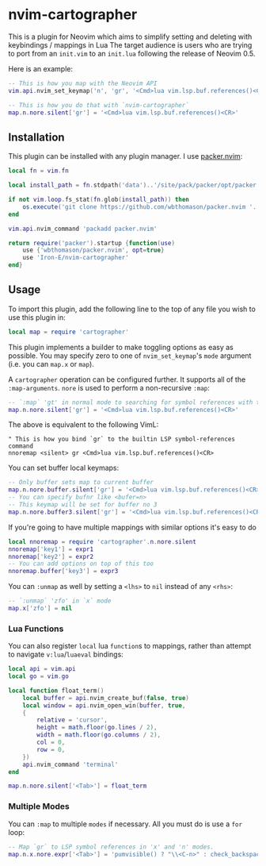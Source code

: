 # nvim-cartographer

This is a plugin for Neovim which aims to simplify setting and deleting with keybindings / mappings in Lua The target audience is users who are trying to port from an `init.vim` to an `init.lua` following the release of Neovim 0.5.

Here is an example:

```lua
-- This is how you map with the Neovim API
vim.api.nvim_set_keymap('n', 'gr', '<Cmd>lua vim.lsp.buf.references()<CR>', {noremap=true, silent=true})

-- This is how you do that with `nvim-cartographer`
map.n.nore.silent['gr'] = '<Cmd>lua vim.lsp.buf.references()<CR>'
```

## Installation

This plugin can be installed with any plugin manager. I use [packer.nvim](https://github.com/wbthomason/packer.nvim):

```lua
local fn = vim.fn

local install_path = fn.stdpath('data')..'/site/pack/packer/opt/packer.nvim'

if not vim.loop.fs_stat(fn.glob(install_path)) then
	os.execute('git clone https://github.com/wbthomason/packer.nvim '..install_path)
end

vim.api.nvim_command 'packadd packer.nvim'

return require('packer').startup {function(use)
	use {'wbthomason/packer.nvim', opt=true}
	use 'Iron-E/nvim-cartographer'
end}
```

## Usage

To import this plugin, add the following line to the top of any file you wish to use this plugin in:

```lua
local map = require 'cartographer'
```

This plugin implements a builder to make toggling options as easy as possible. You may specify zero to one of `nvim_set_keymap`'s `mode` argument (i.e. you can `map.x` or `map`).

A `cartographer` operation can be configured further. It supports all of the `:map-arguments`. `nore` is used to perform a non-recursive `:map`:

```lua
-- `:map` 'gt' in normal mode to searching for symbol references with the LSP
map.n.nore.silent['gr'] = '<Cmd>lua vim.lsp.buf.references()<CR>'
```

The above is equivalent to the following VimL:

```vim
" This is how you bind `gr` to the builtin LSP symbol-references command
nnoremap <silent> gr <Cmd>lua vim.lsp.buf.references()<CR>
```

You can set buffer local keymaps:
```lua
-- Only buffer sets map to current buffer
map.n.nore.buffer.silent['gr'] = '<Cmd>lua vim.lsp.buf.references()<CR>'
-- You can specify bufnr like <bufer=n>
-- This keymap will be set for buffer no 3
map.n.nore.buffer3.silent['gr'] = '<Cmd>lua vim.lsp.buf.references()<CR>'
```

If you're going to have multiple mappings with similar options it's easy to do
```lua
local nnoremap = require 'cartographer'.n.nore.silent
nnoremap['key1'] = expr1
nnoremap['key2'] = expr2
-- You can add options on top of this too
nnoremap.buffer['key3'] = expr3
```

You can `:unmap` as well by setting a `<lhs>` to `nil` instead of any `<rhs>`:

```lua
-- `:unmap` 'zfo' in `x` mode
map.x['zfo'] = nil
```

### Lua Functions

You can also register `local` lua `function`s to mappings, rather than attempt to navigate `v:lua`/`luaeval` bindings:

```lua
local api = vim.api
local go = vim.go

local function float_term()
	local buffer = api.nvim_create_buf(false, true)
	local window = api.nvim_open_win(buffer, true,
	{
		relative = 'cursor',
		height = math.floor(go.lines / 2),
		width = math.floor(go.columns / 2),
		col = 0,
		row = 0,
	})
	api.nvim_command 'terminal'
end

map.n.nore.silent['<Tab>'] = float_term
```

### Multiple Modes

You can `:map` to multiple `modes` if necessary. All you must do is use a `for` loop:

```lua
-- Map `gr` to LSP symbol references in 'x' and 'n' modes.
map.n.x.nore.expr['<Tab>'] = 'pumvisible() ? "\\<C-n>" : check_backspace() ? "\\<Tab>" : compe#complete()'
```
